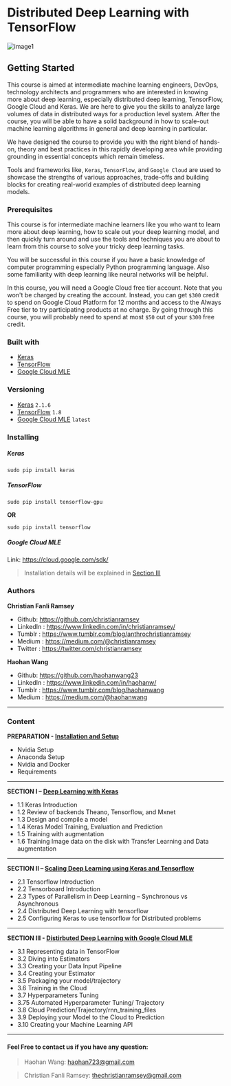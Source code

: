 # Distributed Deep Learning with TensorFlow
![image1](https://image.ibb.co/bLA0ES/Screenshot_from_2018_05_03_11_17_40.png)
## Getting Started 
This course is aimed at intermediate machine learning engineers, DevOps, technology architects and programmers who are interested in knowing more about deep learning, especially distributed deep learning, TensorFlow, Google Cloud and Keras. We are here to give you the skills to analyze large volumes of data in distributed ways for a production level system. After the course, you will be able to have a solid background in how to scale-out machine learning algorithms in general and deep learning in particular. 

We have designed the course to provide you with the right blend of hands-on, theory and best practices in this rapidly developing area while providing grounding in essential concepts which remain timeless.

 Tools and frameworks like, `Keras`, `TensorFlow`, and `Google Cloud` are used to showcase the strengths of various approaches, trade-offs and building blocks for creating real-world examples of distributed deep learning models.


### Prerequisites
This course is for intermediate machine learners like you who want to learn more about deep learning, how to scale out your deep learning model, and then quickly turn around and use the tools and techniques you are about to learn from this course to solve your tricky deep learning tasks. 

You will be successful in this course if you have a basic knowledge of computer programming especially Python programming language. Also some familiarity with deep learning like neural networks will be helpful. 

In this course, you will need a Google Cloud free tier account. Note that you won't be charged by creating the account. Instead, you can get `$300` credit to spend on Google Cloud Platform for 12 months and access to the Always Free tier to try participating products at no charge. By going through this course, you will probably need to spend at most `$50` out of your `$300` free credit. 

### Built with 
* [Keras](https://keras.io/)
* [TensorFlow](https://www.tensorflow.org/) 
* [Google Cloud MLE](https://cloud.google.com/ml-engine/)

### Versioning 
* [Keras](https://github.com/keras-team/keras) `2.1.6`
* [TensorFlow](https://github.com/tensorflow/tensorflow) `1.8`
* [Google Cloud MLE](https://cloud.google.com/source-repositories/) `latest`

### Installing 
##### Keras
```
sudo pip install keras
```
##### TensorFlow 
```
sudo pip install tensorflow-gpu
```
**OR**
```
sudo pip install tensorflow
```
##### Google Cloud MLE
Link: https://cloud.google.com/sdk/
> Installation details will be explained in [Section III](https://github.com/christianramsey/Tensorflow-for-Distributed-Deep-Learning)

### Authors 
**Christian Fanli Ramsey** 
* Github: https://github.com/christianramsey
* LinkedIn : https://www.linkedin.com/in/christianramsey/
* Tumblr : https://www.tumblr.com/blog/anthrochristianramsey
* Medium : https://medium.com/@christianramsey
* Twitter : https://twitter.com/christianramsey

**Haohan Wang**
* Github: https://github.com/haohanwang23 
* LinkedIn : https://www.linkedin.com/in/haohanw/
* Tumblr : https://www.tumblr.com/blog/haohanwang 
* Medium : https://medium.com/@haohanwang

***
### Content
**PREPARATION - [Installation and Setup](https://github.com/mxmnml/Distributed-Deep-Learning-with-Tensorflow/tree/master/0.%20Setup%20distributed%20deep%20learning%20enviornment)**
* Nvidia Setup
* Anaconda Setup
* Nvidia and Docker
* Requirements
---

**SECTION I – [Deep Learning with Keras](https://github.com/mxmnml/Distributed-Deep-Learning-with-Tensorflow/tree/master/1.%20Deep%20Learning%20with%20Keras)**
* 1.1 Keras Introduction
* 1.2 Review of backends Theano, Tensorflow, and Mxnet
* 1.3 Design and compile a model
* 1.4 Keras Model Training, Evaluation and Prediction
* 1.5 Training with augmentation 
* 1.6 Training Image data on the disk with Transfer Learning and Data augmentation 
-----

**SECTION II – [Scaling Deep Learning using Keras and Tensorflow](https://github.com/mxmnml/Distributed-Deep-Learning-with-Tensorflow/tree/master/2.%20Distributed%20TensorFlow%20%26%20Keras)**
* 2.1 Tensorflow Introduction
* 2.2 Tensorboard Introduction
* 2.3 Types of Parallelism in Deep Learning – Synchronous vs Asynchronous
* 2.4 Distributed Deep Learning with tensorflow 
* 2.5 Configuring Keras to use tensorflow for Distributed problems 
---

**SECTION III - [Distirbuted Deep Learning with Google Cloud MLE](https://github.com/mxmnml/Distributed-Deep-Learning-with-Tensorflow/tree/master/3.%20Distributed%20Deep%20Learning%20with%20Google%20ML%20Engine)**
* 3.1 Representing data in TensorFlow
* 3.2 Diving into Estimators
* 3.3 Creating your Data Input Pipeline
* 3.4 Creating your Estimator
* 3.5 Packaging your model/trajectory 
* 3.6 Training in the Cloud
* 3.7 Hyperparameters Tuning
* 3.75 Automated Hyperparameter Tuning/ Trajectory 
* 3.8 Cloud Prediction/Trajectory/rnn_training_files
* 3.9 Deploying your Model to the Cloud to Prediction 
* 3.10 Creating your Machine Learning API

---

#### Feel Free to contact us if you have any question: 
> Haohan Wang: haohan723@gmail.com

> Christian Fanli Ramsey: thechristianramsey@gmail.com



